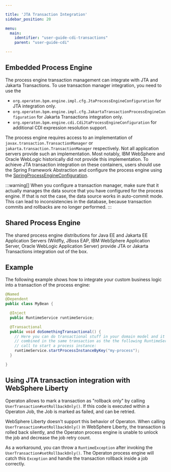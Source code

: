 ```yaml
---

title: 'JTA Transaction Integration'
sidebar_position: 20

menu:
  main:
    identifier: "user-guide-cdi-transactions"
    parent: "user-guide-cdi"

---
```


## Embedded Process Engine

The process engine transaction management can integrate with JTA and Jakarta Transactions.
To use transaction manager integration, you need to use the

* `org.operaton.bpm.engine.impl.cfg.JtaProcessEngineConfiguration` for JTA integration only.
* `org.operaton.bpm.engine.impl.cfg.JakartaTransactionProcessEngineConfiguration` for Jakarta Transactions integration only.
* `org.operaton.bpm.engine.cdi.CdiJtaProcessEngineConfiguration` for additional CDI expression resolution support.

The process engine requires access to an implementation of `javax.transaction.TransactionManager` or `jakarta.transaction.TransactionManager` respectively.
Not all application servers provide such an implementation. Most notably, IBM WebSphere and Oracle WebLogic historically did not provide this  implementation.
To achieve JTA transaction integration on these containers, users should use the Spring Framework Abstraction and configure the process engine using the
[SpringProcessEngineConfiguration](../../user-guide/spring-framework-integration/index.md).

:::warning[]
  When you configure a transaction manager, make sure that it actually manages the data source that
  you have configured for the process engine. If that is not the case, the data source works in auto-commit mode.
  This can lead to inconsistencies in the database, because transaction commits and rollbacks are no longer performed.
:::

## Shared Process Engine

The shared process engine distributions for Java EE and Jakarta EE Application Servers (Wildfly, JBoss EAP, IBM WebSphere Application Server, Oracle WebLogic Application Server)
provide JTA or Jakarta Transactions integration out of the box.

## Example

The following example shows how to integrate your custom business logic into a transaction of the process engine:

```java
@Named
@Dependent
public class MyBean {

  @Inject
  public RuntimeService runtimeService;

  @Transactional
  public void doSomethingTransactional() {
    // Here you can do transactional stuff in your domain model and it will be
    // combined in the same transaction as the the following RuntimeService API
    // call to start a process instance:
    runtimeService.startProcessInstanceByKey("my-process");
  }

}
```

## Using JTA transaction integration with WebSphere Liberty

Operaton allows to mark a transaction as "rollback only" by calling `UserTransaction#setRollbackOnly()`.
If this code is executed within a Operaton Job, the Job is marked as failed, and can be retried.

WebSphere Liberty doesn't support this behavior of Operaton. When calling `UserTransaction#setRollbackOnly()`
in WebSphere Liberty, the transaction is rolled back silently, and the Operaton process engine is unable to unlock the
job and decrease the job retry count.

As a workaround, you can throw a `RuntimeException` after invoking the `UserTransaction#setRollbackOnly()`. The Operaton
process engine will catch this `Exception` and handle the transaction rollback inside a job correctly.